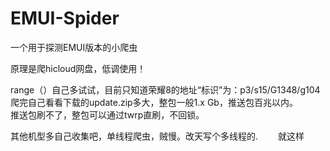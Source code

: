 # EMUI-Spider
一个用于探测EMUI版本的小爬虫



原理是爬hicloud网盘，低调使用！ 　　

range（）自己多试试，目前只知道荣耀8的地址“标识”为：p3/s15/G1348/g104  
爬完自己看看下载的update.zip多大，整包一般1.x Gb，推送包百兆以内。  
推送包刷不了，整包可以通过twrp直刷，不回锁。  


其他机型多自己收集吧，单线程爬虫，贼慢。改天写个多线程的.　　
就这样  
